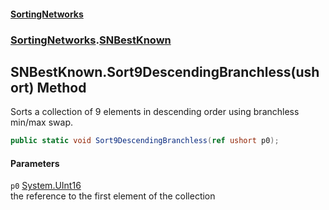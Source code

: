 #### [SortingNetworks](./index.md 'index')
### [SortingNetworks](./SortingNetworks.md 'SortingNetworks').[SNBestKnown](./SortingNetworks-SNBestKnown.md 'SortingNetworks.SNBestKnown')
## SNBestKnown.Sort9DescendingBranchless(ushort) Method
Sorts a collection of 9 elements in descending order using branchless min/max swap.  
```csharp
public static void Sort9DescendingBranchless(ref ushort p0);
```
#### Parameters
<a name='SortingNetworks-SNBestKnown-Sort9DescendingBranchless(ushort)-p0'></a>
`p0` [System.UInt16](https://docs.microsoft.com/en-us/dotnet/api/System.UInt16 'System.UInt16')  
the reference to the first element of the collection  
  
